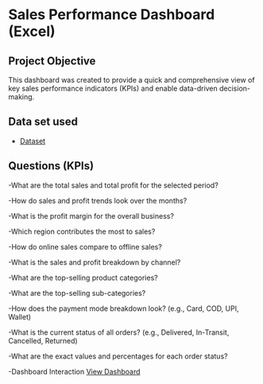 # Sales Performance Dashboard (Excel)

## Project Objective
This dashboard was created to provide a quick and comprehensive view of key sales performance indicators (KPIs) and enable data-driven decision-making.

## Data set used
- <a href="https://github.com/Deepakverma476/Data--Analysis-Sales-Dashboard-/blob/main/Main%20Data.xlsx">Dataset</a>

## Questions (KPIs)
 -What are the total sales and total profit for the selected period?

 -How do sales and profit trends look over the months?

 -What is the profit margin for the overall business?

 -Which region contributes the most to sales?

 -How do online sales compare to offline sales?

 -What is the sales and profit breakdown by channel?

 -What are the top-selling product categories?

 -What are the top-selling sub-categories?

 -How does the payment mode breakdown look? (e.g., Card, COD, UPI, Wallet)

 -What is the current status of all orders? (e.g., Delivered, In-Transit, Cancelled,  Returned)

 -What are the exact values and percentages for each order status?

-Dashboard Interaction <a href="https://github.com/Deepakverma476/Data--Analysis-Sales-Dashboard-/blob/main/Screenshot%20%5BDashboard%5D.png">View Dashboard</a>


